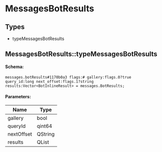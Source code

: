 # MessagesBotResults

## Types

* typeMessagesBotResults

## MessagesBotResults::typeMessagesBotResults

#### Schema:

`messages.botResults#1170b0a3 flags:# gallery:flags.0?true query_id:long next_offset:flags.1?string results:Vector<BotInlineResult> = messages.BotResults;`

#### Parameters:

|Name|Type|
|----|----|
|gallery|bool|
|queryId|qint64|
|nextOffset|QString|
|results|QList<BotInlineResult>|

